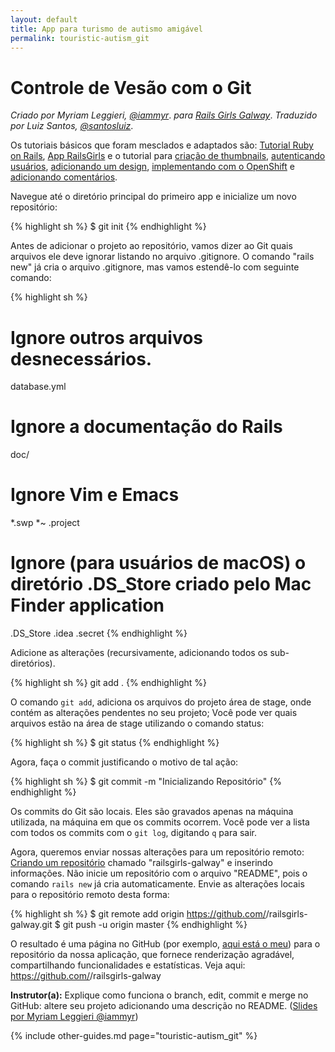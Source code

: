 ```yaml
---
layout: default
title: App para turismo de autismo amigável
permalink: touristic-autism_git
---
```


# Controle de Vesão com o Git

*Criado por Myriam Leggieri, [@iammyr](https://twitter.com/iammyr)*.
*para [Rails Girls Galway](https://github.com/RailsGirlsGalway)*.
*Traduzido por Luiz Santos, [@santosluiz](https://github.com/santosluiz)*.

Os tutoriais básicos que foram mesclados e adaptados são: [Tutorial Ruby on Rails](http://www.railstutorial.org/book), [App RailsGirls](http://guides.railsgirls.com/app/) e o tutorial para [criação de thumbnails](http://guides.railsgirls.com/thumbnails), [autenticando usuários](http://guides.railsgirls.com/devise/), [adicionando um design](http://guides.railsgirls.com/design), [implementando com o OpenShift](http://guides.railsgirls.com/openshift/) e [adicionando comentários](http://guides.railsgirls.com/commenting).


Navegue até o diretório principal do primeiro app e inicialize um novo repositório:

{% highlight sh %}
$ git init
{% endhighlight %}

Antes de adicionar o projeto ao repositório, vamos dizer ao Git quais arquivos ele deve ignorar listando no arquivo .gitignore. O comando "rails new" já cria o arquivo .gitignore, mas vamos estendê-lo com seguinte comando:

{% highlight sh %}
# Ignore outros arquivos desnecessários.
database.yml
# Ignore a documentação do Rails
doc/
# Ignore Vim e Emacs
*.swp
*~
.project
# Ignore (para usuários de macOS) o diretório .DS_Store criado pelo Mac Finder application
.DS_Store
.idea
.secret
{% endhighlight %}

Adicione as alterações (recursivamente, adicionando todos os sub-diretórios).

{% highlight sh %}
git add .
{% endhighlight %}

O comando `git add`, adiciona os arquivos do projeto área de stage, onde contém as alterações pendentes no seu projeto; Você pode ver quais arquivos estão na área de stage utilizando o comando status:

{% highlight sh %}
$ git status
{% endhighlight %}

Agora, faça o commit justificando o motivo de tal ação:

{% highlight sh %}
$ git commit -m "Inicializando Repositório"
{% endhighlight %}

Os commits do Git são locais. Eles são gravados apenas na máquina utilizada, na máquina em que os commits ocorrem. Você pode ver a lista com todos os commits com o `git log`, digitando `q` para sair.

Agora, queremos enviar nossas alterações para um repositório remoto:
[Criando um repositório](http://github.com/new) chamado "railsgirls-galway" e inserindo informações. Não inicie um repositório com o arquivo "README", pois o comando `rails new` já cria automaticamente.
Envie as alterações locais para o repositório remoto desta forma:

{% highlight sh %}
$ git remote add origin https://github.com/<username>/railsgirls-galway.git
$ git push -u origin master
{% endhighlight %}

O resultado é uma página no GitHub (por exemplo, [aqui está o meu](https://github.com/iammyr/railsgirls-galway-2014)) para o repositório da nossa aplicação, que fornece renderização agradável, compartilhando funcionalidades e estatísticas. Veja aqui: https://github.com/<your username>/railsgirls-galway

**Instrutor(a):** Explique como funciona o branch, edit, commit e merge no GitHub: altere seu projeto adicionando uma descrição no README.
([Slides por Myriam Leggieri @iammyr]())

{% include other-guides.md page="touristic-autism_git" %}

